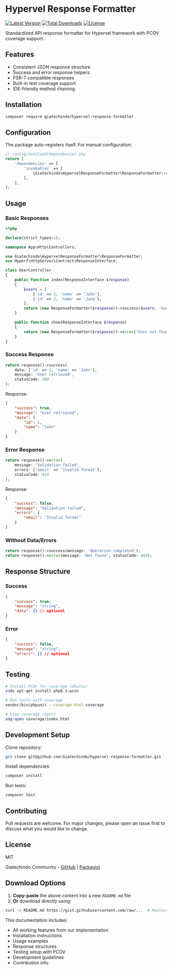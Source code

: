 # Hypervel Response Formatter

[![Latest Version](https://img.shields.io/packagist/v/giatechindo/hypervel-response-formatter.svg?style=flat-square)](https://packagist.org/packages/giatechindo/hypervel-response-formatter)
[![Total Downloads](https://img.shields.io/packagist/dt/giatechindo/hypervel-response-formatter.svg?style=flat-square)](https://packagist.org/packages/giatechindo/hypervel-response-formatter)
[![License](https://img.shields.io/packagist/l/giatechindo/hypervel-response-formatter.svg?style=flat-square)](https://packagist.org/packages/giatechindo/hypervel-response-formatter)

Standardized API response formatter for Hypervel framework with PCOV coverage support.

## Features

- Consistent JSON response structure
- Success and error response helpers
- PSR-7 compatible responses
- Built-in test coverage support
- IDE-friendly method chaining

## Installation

```bash
composer require giatechindo/hypervel-response-formatter
```

## Configuration

The package auto-registers itself. For manual configuration:

```php
// config/autoload/dependencies.php
return [
    'dependencies' => [
        'invokables' => [
            \Giatechindo\HypervelResponseFormatter\ResponseFormatter::class => \Giatechindo\HypervelResponseFormatter\ResponseFormatter::class,
        ],
    ],
];
```

## Usage

### Basic Responses

```php
<?php

declare(strict_types=1);

namespace App\Http\Controllers;

use Giatechindo\HypervelResponseFormatter\ResponseFormatter;
use Hyperf\HttpServer\Contract\ResponseInterface;

class UserController
{
    public function index(ResponseInterface $response)
    {
        $users = [
            ['id' => 1, 'name' => 'John'],
            ['id' => 2, 'name' => 'Jane'],
        ];
        return (new ResponseFormatter($response))->success($users, 'Users retrieved successfully', 200);
    }

    public function show(ResponseInterface $response)
    {
        return (new ResponseFormatter($response))->error('User not found', ['id' => 'Invalid ID'], 404);
    }
}
```

### Success Response

```php
return response()->success(
    data: ['id' => 1, 'name' => 'John'],
    message: 'User retrieved', 
    statusCode: 200
);
```

Response:

```json
{
    "success": true,
    "message": "User retrieved",
    "data": {
        "id": 1,
        "name": "John"
    }
}
```

### Error Response

```php
return response()->error(
    message: 'Validation failed',
    errors: ['email' => 'Invalid format'],
    statusCode: 422
);
```

Response:

```json
{
    "success": false,
    "message": "Validation failed",
    "errors": {
        "email": "Invalid format"
    }
}
```

### Without Data/Errors

```php
return response()->success(message: 'Operation completed');
return response()->error(message: 'Not found', statusCode: 404);
```

## Response Structure

### Success

```json
{
    "success": true,
    "message": "string",
    "data": {} // optional
}
```

### Error

```json
{
    "success": false,
    "message": "string",
    "errors": {} // optional
}
```

## Testing

```bash
# Install PCOV for coverage (Ubuntu)
sudo apt-get install php8.3-pcov

# Run tests with coverage
vendor/bin/phpunit --coverage-html coverage

# View coverage report
xdg-open coverage/index.html
```

## Development Setup

Clone repository:

```bash
git clone git@github.com:Giatechindo/hypervel-response-formatter.git
```

Install dependencies:

```bash
composer install
```

Run tests:

```bash
composer test
```

## Contributing

Pull requests are welcome. For major changes, please open an issue first to discuss what you would like to change.

## License

MIT

Giatechindo Community - [GitHub](https://github.com/Giatechindo) | [Packagist](https://packagist.org/packages/giatechindo/hypervel-response-formatter)

## Download Options

1. **Copy-paste** the above content into a new `README.md` file
2. **Or** download directly using:

```bash
curl -o README.md https://gist.githubusercontent.com/raw/...  # Replace with actual URL if uploaded
```

This documentation includes:

- All working features from our implementation
- Installation instructions
- Usage examples
- Response structures
- Testing setup with PCOV
- Development guidelines
- Contribution info